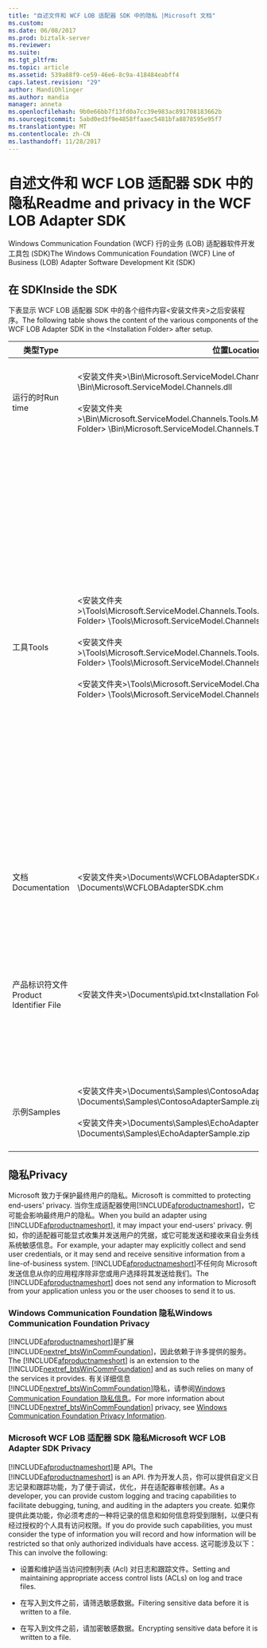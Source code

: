 ```yaml
---
title: "自述文件和 WCF LOB 适配器 SDK 中的隐私 |Microsoft 文档"
ms.custom: 
ms.date: 06/08/2017
ms.prod: biztalk-server
ms.reviewer: 
ms.suite: 
ms.tgt_pltfrm: 
ms.topic: article
ms.assetid: 539a88f9-ce59-46e6-8c9a-418484eabff4
caps.latest.revision: "29"
author: MandiOhlinger
ms.author: mandia
manager: anneta
ms.openlocfilehash: 9b0e66bb7f13fd0a7cc39e983ac891708183662b
ms.sourcegitcommit: 5abd0ed3f9e4858ffaaec5481bfa8878595e95f7
ms.translationtype: MT
ms.contentlocale: zh-CN
ms.lasthandoff: 11/28/2017
---
```

# <a name="readme-and-privacy-in-the-wcf-lob-adapter-sdk"></a><span data-ttu-id="54c60-102">自述文件和 WCF LOB 适配器 SDK 中的隐私</span><span class="sxs-lookup"><span data-stu-id="54c60-102">Readme and privacy in the WCF LOB Adapter SDK</span></span>
<span data-ttu-id="54c60-103">Windows Communication Foundation (WCF) 行的业务 (LOB) 适配器软件开发工具包 (SDK)</span><span class="sxs-lookup"><span data-stu-id="54c60-103">The Windows Communication Foundation (WCF) Line of Business (LOB) Adapter Software Development Kit (SDK)</span></span>  
  
## <a name="inside-the-sdk"></a><span data-ttu-id="54c60-104">在 SDK</span><span class="sxs-lookup"><span data-stu-id="54c60-104">Inside the SDK</span></span>  
 <span data-ttu-id="54c60-105">下表显示 WCF LOB 适配器 SDK 中的各个组件内容\<安装文件夹\>之后安装程序。</span><span class="sxs-lookup"><span data-stu-id="54c60-105">The following table shows the content of the various components of the WCF LOB Adapter SDK in the \<Installation Folder\> after setup.</span></span>  
  
|<span data-ttu-id="54c60-106">类型</span><span class="sxs-lookup"><span data-stu-id="54c60-106">Type</span></span>|<span data-ttu-id="54c60-107">位置</span><span class="sxs-lookup"><span data-stu-id="54c60-107">Location</span></span>|<span data-ttu-id="54c60-108">Description</span><span class="sxs-lookup"><span data-stu-id="54c60-108">Description</span></span>|  
|----------|--------------|-----------------|  
|<span data-ttu-id="54c60-109">运行的时</span><span class="sxs-lookup"><span data-stu-id="54c60-109">Run time</span></span>|<span data-ttu-id="54c60-110">\<安装文件夹\>\Bin\Microsoft.ServiceModel.Channels.dll</span><span class="sxs-lookup"><span data-stu-id="54c60-110">\<Installation Folder\> \Bin\Microsoft.ServiceModel.Channels.dll</span></span><br /><br /> <span data-ttu-id="54c60-111">\<安装文件夹\>\Bin\Microsoft.ServiceModel.Channels.Tools.MetadataSearchBrowse.dll</span><span class="sxs-lookup"><span data-stu-id="54c60-111">\<Installation Folder\> \Bin\Microsoft.ServiceModel.Channels.Tools.MetadataSearchBrowse.dll</span></span>|<span data-ttu-id="54c60-112">这些程序集包含运行时间包括在工具中使用的主窗体组件的基。</span><span class="sxs-lookup"><span data-stu-id="54c60-112">These assemblies contain the base run time including the main form component used within the tools.</span></span>|  
|<span data-ttu-id="54c60-113">工具</span><span class="sxs-lookup"><span data-stu-id="54c60-113">Tools</span></span>|<span data-ttu-id="54c60-114">\<安装文件夹\>\Tools\Microsoft.ServiceModel.Channels.Tools.PlugInPackage.dll</span><span class="sxs-lookup"><span data-stu-id="54c60-114">\<Installation Folder\> \Tools\Microsoft.ServiceModel.Channels.Tools.PlugInPackage.dll</span></span><br /><br /> <span data-ttu-id="54c60-115">\<安装文件夹\>\Tools\Microsoft.ServiceModel.Channels.Tools.BizTalkExtension.dll</span><span class="sxs-lookup"><span data-stu-id="54c60-115">\<Installation Folder\> \Tools\Microsoft.ServiceModel.Channels.Tools.BizTalkExtension.dll</span></span><br /><br /> <span data-ttu-id="54c60-116">\<安装文件夹\>\Tools\Microsoft.ServiceModel.Channels.Wizards.dll</span><span class="sxs-lookup"><span data-stu-id="54c60-116">\<Installation Folder\> \Tools\Microsoft.ServiceModel.Channels.Wizards.dll</span></span>|<span data-ttu-id="54c60-117">**添加适配器服务引用 Visual Studio 插件**</span><span class="sxs-lookup"><span data-stu-id="54c60-117">**Add Adapter Service Reference Visual Studio Plug-In**</span></span><br /><br /> <span data-ttu-id="54c60-118">（.NET 项目 [右键单击]，添加适配器服务引用）</span><span class="sxs-lookup"><span data-stu-id="54c60-118">(.NET Project [right-click], Add Adapter Service Reference)</span></span><br /><br /> <span data-ttu-id="54c60-119">**使用适配器 BizTalk Project 外接程序服务**</span><span class="sxs-lookup"><span data-stu-id="54c60-119">**Consume Adapter Service BizTalk Project Add-In**</span></span><br /><br /> <span data-ttu-id="54c60-120">（BizTalk 项目 [右键单击]，添加，添加生成的项，使用适配器服务）</span><span class="sxs-lookup"><span data-stu-id="54c60-120">(BizTalk Project [right-click], Add, Add Generated Items, Consume Adapter Service)</span></span><br /><br /> <span data-ttu-id="54c60-121">**WCF LOB 适配器开发向导**</span><span class="sxs-lookup"><span data-stu-id="54c60-121">**WCF LOB Adapter Development Wizard**</span></span><br /><br /> <span data-ttu-id="54c60-122">（文件、 新的项目，Visual C#，WCF LOB 适配器）</span><span class="sxs-lookup"><span data-stu-id="54c60-122">(File, New, Project, Visual C#, WCF LOB Adapter)</span></span>|  
|<span data-ttu-id="54c60-123">文档</span><span class="sxs-lookup"><span data-stu-id="54c60-123">Documentation</span></span>|<span data-ttu-id="54c60-124">\<安装文件夹\>\Documents\WCFLOBAdapterSDK.chm</span><span class="sxs-lookup"><span data-stu-id="54c60-124">\<Installation Folder\> \Documents\WCFLOBAdapterSDK.chm</span></span>|<span data-ttu-id="54c60-125">此文件包含概念内容和此版本中受管理的参考内容。</span><span class="sxs-lookup"><span data-stu-id="54c60-125">This file contains conceptual content and the managed reference content for this release.</span></span>|  
|<span data-ttu-id="54c60-126">产品标识符文件</span><span class="sxs-lookup"><span data-stu-id="54c60-126">Product Identifier File</span></span>|<span data-ttu-id="54c60-127">\<安装文件夹\>\Documents\pid.txt</span><span class="sxs-lookup"><span data-stu-id="54c60-127">\<Installation Folder\>\Documents\pid.txt</span></span>|<span data-ttu-id="54c60-128">此文件包含 WCF LOB 适配器 SDK 的产品标识符。</span><span class="sxs-lookup"><span data-stu-id="54c60-128">This file contains the product identifier of the WCF LOB Adapter SDK.</span></span> <span data-ttu-id="54c60-129">联系 Microsoft 客户服务和支持 (CSS) 时，请使用此产品标识符作为参考。</span><span class="sxs-lookup"><span data-stu-id="54c60-129">Use this product identifier as a reference when contacting Microsoft Customer Service and Support (CSS).</span></span>|  
|<span data-ttu-id="54c60-130">示例</span><span class="sxs-lookup"><span data-stu-id="54c60-130">Samples</span></span>|<span data-ttu-id="54c60-131">\<安装文件夹\>\Documents\Samples\ContosoAdapterSample.zip</span><span class="sxs-lookup"><span data-stu-id="54c60-131">\<Installation Folder\> \Documents\Samples\ContosoAdapterSample.zip</span></span><br /><br /> <span data-ttu-id="54c60-132">\<安装文件夹\>\Documents\Samples\EchoAdapterSample.zip</span><span class="sxs-lookup"><span data-stu-id="54c60-132">\<Installation Folder\> \Documents\Samples\EchoAdapterSample.zip</span></span>|<span data-ttu-id="54c60-133">示例文件夹包含两个示例适配器： Contoso 适配器和 Echo 适配器。</span><span class="sxs-lookup"><span data-stu-id="54c60-133">The samples folder contains two sample adapters: Contoso adapter and Echo adapter.</span></span>|  

## <a name="privacy"></a><span data-ttu-id="54c60-134">隐私</span><span class="sxs-lookup"><span data-stu-id="54c60-134">Privacy</span></span>
<span data-ttu-id="54c60-135">Microsoft 致力于保护最终用户的隐私。</span><span class="sxs-lookup"><span data-stu-id="54c60-135">Microsoft is committed to protecting end-users' privacy.</span></span> <span data-ttu-id="54c60-136">当你生成适配器使用[!INCLUDE[afproductnameshort](../../includes/afproductnameshort-md.md)]，它可能会影响最终用户的隐私。</span><span class="sxs-lookup"><span data-stu-id="54c60-136">When you build an adapter using [!INCLUDE[afproductnameshort](../../includes/afproductnameshort-md.md)], it may impact your end-users' privacy.</span></span> <span data-ttu-id="54c60-137">例如，你的适配器可能显式收集并发送用户的凭据，或它可能发送和接收来自业务线系统敏感信息。</span><span class="sxs-lookup"><span data-stu-id="54c60-137">For example, your adapter may explicitly collect and send user credentials, or it may send and receive sensitive information from a line-of-business system.</span></span> <span data-ttu-id="54c60-138">[!INCLUDE[afproductnameshort](../../includes/afproductnameshort-md.md)]不任何向 Microsoft 发送信息从你的应用程序除非您或用户选择将其发送给我们。</span><span class="sxs-lookup"><span data-stu-id="54c60-138">The [!INCLUDE[afproductnameshort](../../includes/afproductnameshort-md.md)] does not send any information to Microsoft from your application unless you or the user chooses to send it to us.</span></span>  
  
### <a name="windows-communication-foundation-privacy"></a><span data-ttu-id="54c60-139">Windows Communication Foundation 隐私</span><span class="sxs-lookup"><span data-stu-id="54c60-139">Windows Communication Foundation Privacy</span></span>  
 <span data-ttu-id="54c60-140">[!INCLUDE[afproductnameshort](../../includes/afproductnameshort-md.md)]是扩展[!INCLUDE[nextref_btsWinCommFoundation](../../includes/nextref-btswincommfoundation-md.md)]，因此依赖于许多提供的服务。</span><span class="sxs-lookup"><span data-stu-id="54c60-140">The [!INCLUDE[afproductnameshort](../../includes/afproductnameshort-md.md)] is an extension to the [!INCLUDE[nextref_btsWinCommFoundation](../../includes/nextref-btswincommfoundation-md.md)] and as such relies on many of the services it provides.</span></span> <span data-ttu-id="54c60-141">有关详细信息[!INCLUDE[nextref_btsWinCommFoundation](../../includes/nextref-btswincommfoundation-md.md)]隐私，请参阅[Windows Communication Foundation 隐私信息](https://msdn.microsoft.com/library/ms733927.aspx)。</span><span class="sxs-lookup"><span data-stu-id="54c60-141">For more information about [!INCLUDE[nextref_btsWinCommFoundation](../../includes/nextref-btswincommfoundation-md.md)] privacy, see [Windows Communication Foundation Privacy Information](https://msdn.microsoft.com/library/ms733927.aspx).</span></span>  
  
### <a name="microsoft-wcf-lob-adapter-sdk-privacy"></a><span data-ttu-id="54c60-142">Microsoft WCF LOB 适配器 SDK 隐私</span><span class="sxs-lookup"><span data-stu-id="54c60-142">Microsoft WCF LOB Adapter SDK Privacy</span></span>  
 <span data-ttu-id="54c60-143">[!INCLUDE[afproductnameshort](../../includes/afproductnameshort-md.md)]是 API。</span><span class="sxs-lookup"><span data-stu-id="54c60-143">The [!INCLUDE[afproductnameshort](../../includes/afproductnameshort-md.md)] is an API.</span></span> <span data-ttu-id="54c60-144">作为开发人员，你可以提供自定义日志记录和跟踪功能，为了便于调试，优化，并在适配器审核创建。</span><span class="sxs-lookup"><span data-stu-id="54c60-144">As a developer, you can provide custom logging and tracing capabilities to facilitate debugging, tuning, and auditing in the adapters you create.</span></span> <span data-ttu-id="54c60-145">如果你提供此类功能，你必须考虑的一种将记录的信息和如何信息将受到限制，以便只有经过授权的个人具有访问权限。</span><span class="sxs-lookup"><span data-stu-id="54c60-145">If you do provide such capabilities, you must consider the type of information you will record and how information will be restricted so that only authorized individuals have access.</span></span> <span data-ttu-id="54c60-146">这可能涉及以下：</span><span class="sxs-lookup"><span data-stu-id="54c60-146">This can involve the following:</span></span>  
  
-   <span data-ttu-id="54c60-147">设置和维护适当访问控制列表 (Acl) 对日志和跟踪文件。</span><span class="sxs-lookup"><span data-stu-id="54c60-147">Setting and maintaining appropriate access control lists (ACLs) on log and trace files.</span></span>  
  
-   <span data-ttu-id="54c60-148">在写入到文件之前，请筛选敏感数据。</span><span class="sxs-lookup"><span data-stu-id="54c60-148">Filtering sensitive data before it is written to a file.</span></span>  
  
-   <span data-ttu-id="54c60-149">在写入到文件之前，请加密敏感数据。</span><span class="sxs-lookup"><span data-stu-id="54c60-149">Encrypting sensitive data before it is written to a file.</span></span>  